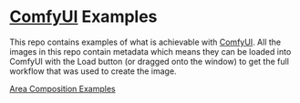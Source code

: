 # [ComfyUI](https://github.com/comfyanonymous/ComfyUI) Examples

This repo contains examples of what is achievable with [ComfyUI](https://github.com/comfyanonymous/ComfyUI). All the images in this repo contain metadata which means they can be loaded into ComfyUI with the Load button (or dragged onto the window) to get the full workflow that was used to create the image.

[Area Composition Examples](area_composition)
